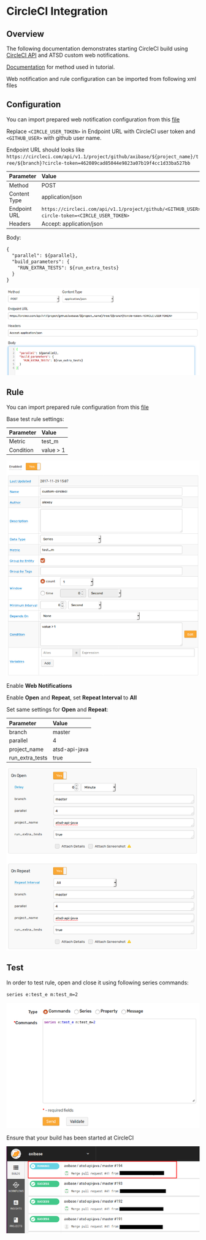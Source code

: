 # CircleCI Integration

## Overview

The following documentation demonstrates starting CircleCI build using [CircleCI API](https://circleci.com/docs/api/v1-reference/) and ATSD custom web notifications.

[Documentation](https://circleci.com/docs/api/v1-reference/#new-build-branch) for method used in tutorial.

Web notification and rule configuration can be imported from following xml files

## Configuration

You can import prepared web notification configuration from this [file](resources/custom-circleci-notification.xml)

Replace `<CIRCLE_USER_TOKEN>` in Endpoint URL with CircleCI user token and `<GITHUB_USER>` with github user name.

Endpoint URL should looks like `https://circleci.com/api/v1.1/project/github/axibase/${project_name}/tree/${branch}?circle-token=462089cad85044e9823a07b19f4cc1d33ba527bb`


| Parameter | Value |
| :-------- | :---- |
| Method | POST  |
| Content Type | application/json |
| Endpoint URL | `https://circleci.com/api/v1.1/project/github/<GITHUB_USER>/${project_name}/tree/${branch}?circle-token=<CIRCLE_USER_TOKEN>` |
| Headers | Accept: application/json |

Body:

```
{
  "parallel": ${parallel},
  "build_parameters": { 
    "RUN_EXTRA_TESTS": ${run_extra_tests}
  }
}
```

![](images/circle_endpoint.png)

## Rule

You can import prepared rule configuration from this [file](resources/custom-circleci-rule.xml)

Base test rule settings:

| Parameter | Value |
| :-------- | :---- |
| Metric | test_m |
| Condition | value > 1 |

![](images/circle_rule_overview.png)

Enable **Web Notifications**

Enable **Open** and **Repeat**, set **Repeat Interval** to **All**

Set same settings for **Open** and **Repeat**:

| Parameter | Value |
| :-------- | :---- |
| branch | master |
| parallel | 4 |
| project_name | atsd-api-java |
| run_extra_tests  | true |


![](images/circle_rule_notification.png)

## Test

In order to test rule, open and close it using following series commands:

```
series e:test_e m:test_m=2
```

![](images/rule_test_commands.png)

Ensure that your build has been started at CircleCI

![](images/circle_test.png)